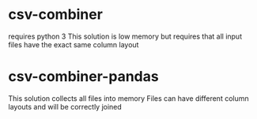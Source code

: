 # csv-combiner

requires python 3
This solution is low memory but requires that all input 
files have the exact same column layout

# csv-combiner-pandas
This solution collects all files into memory
Files can have different column layouts and will be correctly joined
